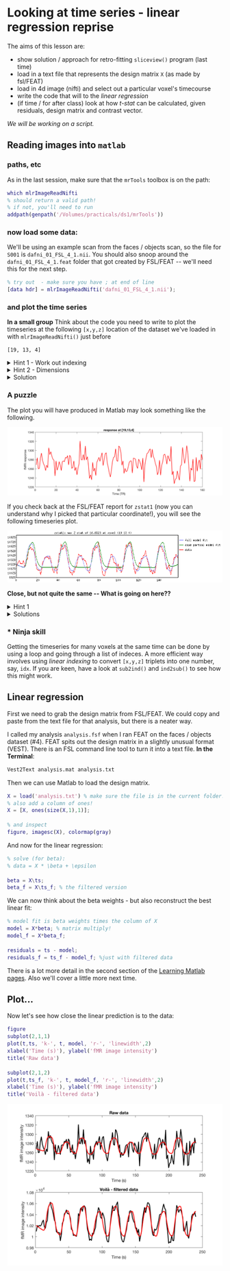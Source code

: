 # Looking at time series - linear regression reprise

The aims of this lesson are:

  - show solution / approach for retro-fitting ``sliceview()`` program (last time)
  - load in a text file that represents the design matrix ``X`` (as made by fsl/FEAT)
  - load in 4d image (nifti) and select out a particular voxel's timecourse
  - write the code that will to the *linear regression*  
  - (if time / for after class) look at how *t-stat* can be calculated, given residuals, design matrix and contrast vector.

*We will be working on a script.*

## Reading images into ``matlab``

### paths, etc

As in the last session, make sure that the ``mrTools`` toolbox is on the path:

```Matlab
which mlrImageReadNifti
% should return a valid path!
% if not, you'll need to run
addpath(genpath('/Volumes/practicals/ds1/mrTools'))
```

### now load some data:

We'll be using an example scan from the faces / objects scan, so the file for ``S001`` is ``dafni_01_FSL_4_1.nii``. You should also snoop around the ``dafni_01_FSL_4_1.feat`` folder that got created by FSL/FEAT -- we'll need this for the next step.

```matlab
% try out  - make sure you have ; at end of line
[data hdr] = mlrImageReadNifti('dafni_01_FSL_4_1.nii');
```

### and plot the time series

**In a small group** Think about the code you need to write to plot the timeseries at the following ``[x,y,z]`` location of the dataset we've loaded in with ``mlrImageReadNifti()`` just before

```text
[19, 13, 4]
```

<details>
<summary>Hint 1 - Work out indexing</summary><p>

What's the indexing you need to fix one ``x`` value, one ``y`` value, and one ``z`` value - and get **all** values across time?
</p>

</details>

<details>
<summary>Hint 2 - Dimensions</summary><p>

An array that has size ``[1, 1, 1, 160]`` is still 4D in Matlab. What command do you need to make this the size ``[160]`` - 1D?

If you are stuck read the help on "singleton dimensions".

</p>
</details>


<details>
<summary>Solution</summary><p>

<pre>
<code>
[data hdr] = mlrImageReadNifti('dafni_01_FSL_4_1.nii');
ts = squeeze( data(19,13,4,:) );  % nest, so it can go on 1 line

figure, plot(ts, 'r-', 'linewidth', 2)
xlabel('Time (TR)'); ylabel('fMRI response')
title('response at [19,13,4]')
</code>
</pre>
</p>
</details>


### A puzzle

The plot you will have produced in Matlab may look something like the following.

![matlab timeseries](timeseries_scan4+19+13+4.png)


If you check back at the FSL/FEAT report for ``zstat1`` (now you can understand why I picked that particular coordinate!), you will see the following timeseries plot.

![fsl/feat timeseries](tsplot_zstat1.png)

**Close, but not quite the same -- What is going on here??**


<details>
<summary>Hint 1</summary><p>

Data are often pre-processed. Which data is "raw", which may reflect some pre-processing?

</p>
</details>

<details>
<summary>Solutions</summary><p>
  
The data shown in the FSL/FEAT report is _not_ raow - but has been pre-processed (motion-corrected, temporally filtered, spatially blurred, ...). That intermediate data is by default stored in a nifti file called ``filtered_func_data`` (it will be stored as a ``hdr/img`` pair)

<pre>
<code>
% specifying path also works!
[data_f hdr_f] = mlrImageReadNifti('dafni_01_FSL_4_1.feat/filtered_func_data.img');
ts_f = squeeze( data_f(19,13,4,:) );  % nest, so it can go on 1 line

figure, plot(ts_f, 'r-', 'linewidth', 2)
xlabel('Time (TR)'); ylabel('fMRI response')
title('*filtered* data at [19,13,4]')

% can also look at both of them at the same times:
% but note! different y-axes
t = hdr.pixdim(5) .* (1:numel(ts)); % TR -> s
figure, plotyy(t, ts, t, ts_f);

</code>
</pre>
</p>
</details>

### * Ninja skill

Getting the timeseries for many voxels at the same time can be done by using a loop and going through a list of indeces. A more efficient way involves using *linear indexing* to convert ``[x,y,z]`` triplets into one number, say, ``idx``. If you are keen, have a look at ``sub2ind()`` and ``ind2sub()`` to see how this might work.

## Linear regression

First we need to grab the design matrix from FSL/FEAT. We could copy and paste from the text file for that analysis, but there is a neater way.

I called my analysis ``analysis.fsf`` when I ran FEAT on the faces / objects dataset (#4). FEAT spits out the design matrix in a slightly unusual format (VEST). There is an FSL command line tool to turn it into a text file. **In the Terminal**:

```bash
Vest2Text analysis.mat analysis.txt
```

Then we can use Matlab to load the design matrix.

```matlab
X = load('analysis.txt') % make sure the file is in the current folder!
% also add a column of ones!
X = [X, ones(size(X,1),1)];

% and inspect
figure, imagesc(X), colormap(gray)
```

And now for the linear regression:

```matlab
% solve (for beta):
% data = X * \beta + \epsilon

beta = X\ts;
beta_f = X\ts_f; % the filtered version
```

We can now think about the beta weights - but also reconstruct the best linear fit:

```matlab
% model fit is beta weights times the column of X  
model = X*beta; % matrix multiply!
model_f = X*beta_f;

residuals = ts - model;
residuals_f = ts_f - model_f; %just with filtered data
```


There is a lot more detail in the second section of the [Learning Matlab pages](http://schluppeck.github.io/learningMatlab/). Also we'll cover a little more next time.

## Plot...

Now let's see how close the linear prediction is to the data:

```matlab
figure
subplot(2,1,1)
plot(t,ts, 'k-', t, model, 'r-', 'linewidth',2)
xlabel('Time (s)'), ylabel('fMR image intensity')
title('Raw data')

subplot(2,1,2)
plot(t,ts_f, 'k-', t, model_f, 'r-', 'linewidth',2)
xlabel('Time (s)'), ylabel('fMR image intensity')
title('Voilà - filtered data')
```

![the final result](linear-regression.png)
